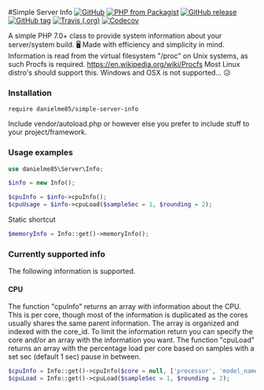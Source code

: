 #Simple Server Info
[![GitHub](https://img.shields.io/github/license/mashape/apistatus.svg?style=flat-square)](https://github.com/danielme85/simple-server-info)
[![PHP from Packagist](https://img.shields.io/packagist/php-v/danielme85/simple-server-info.svg?style=flat-square)](https://packagist.org/packages/danielme85/simple-server-info)
[![GitHub release](https://img.shields.io/github/release/danielme85/simple-server-info.svg?style=flat-square)](https://packagist.org/packages/danielme85/simple-server-info)
[![GitHub tag](https://img.shields.io/github/tag/danielme85/simple-server-info.svg?style=flat-square)](https://github.com/danielme85/simple-server-info)
[![Travis (.org)](https://img.shields.io/travis/danielme85/simple-server-info.svg?style=flat-square)](https://travis-ci.org/danielme85/simple-server-info)
[![Codecov](https://img.shields.io/codecov/c/github/danielme85/simple-server-info.svg?style=flat-square)](https://codecov.io/gh/danielme85/simple-server-info)

 A simple PHP 7.0+ class to provide system information about your server/system build. 🖥️ 
 Made with efficiency and simplicity in mind. 
 Information is read from the virtual filesystem "/proc" on Unix systems, as such Procfs is required. 
 https://en.wikipedia.org/wiki/Procfs
 Most Linux distro's should support this. Windows and OSX is not supported... 😥
 
 ### Installation
 ```
 require danielme85/simple-server-info
 ```
 Include vendor/autoload.php or however else you prefer to include stuff to your project/framework.
 
 ### Usage examples
 ```php
use danielme85\Server\Info;

$info = new Info();

$cpuInfo = $info->cpuInfo();
$cpuUsage = $info->cpuLoad($sampleSec = 1, $rounding = 2);

 ```
Static shortcut 
```php
$memoryInfo = Info::get()->memoryInfo();
```

### Currently supported info
The following information is supported.

#### CPU
The function "cpuInfo" returns an array with information about the CPU. This is per core, though most of the information
is duplicated as the cores usually shares the same parent information. The array is organized and indexed with the core_id.
To limit the information return you can specify the core and/or an array with the information you want.
The function "cpuLoad" returns an array with the percentage load per core based on samples with a 
set sec (default 1 sec) pause in between.
```php
$cpuInfo = Info::get()->cpuInfo($core = null, ['processor', 'model_name', 'cpu_mhz', 'cache_size']);
$cpuLoad = Info::get()->cpuLoad($sampleSec = 1, $rounding = 2);
```
